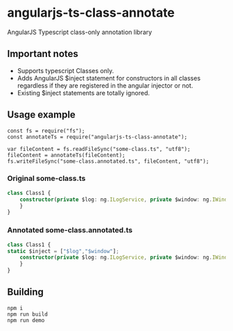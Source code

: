 # angularjs-ts-class-annotate
AngularJS Typescript class-only annotation library

## Important notes
* Supports typescript Classes only.
* Adds AngularJS $inject statement for constructors in all classes regardless if they are registered in the angular injector or not.
* Existing $inject statements are totally ignored.

## Usage example
```
const fs = require("fs");
const annotateTs = require("angularjs-ts-class-annotate");

var fileContent = fs.readFileSync("some-class.ts", "utf8");
fileContent = annotateTs(fileContent);
fs.writeFileSync("some-class.annotated.ts", fileContent, "utf8");
```

### Original some-class.ts
```typescript
class Class1 {
	constructor(private $log: ng.ILogService, private $window: ng.IWindowService) {
	}
}
```
### Annotated some-class.annotated.ts
```typescript
class Class1 {
static $inject = ["$log","$window"];
	constructor(private $log: ng.ILogService, private $window: ng.IWindowService) {
	}
}
```

## Building
```
npm i
npm run build
npm run demo
```
